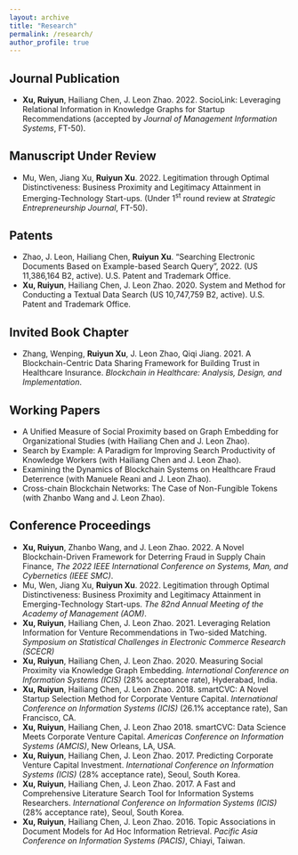 ```yaml
---
layout: archive
title: "Research"
permalink: /research/
author_profile: true
---
```


## Journal Publication
* __Xu, Ruiyun__, Hailiang Chen, J. Leon Zhao. 2022. SocioLink: Leveraging Relational Information in Knowledge Graphs for Startup Recommendations (accepted by *Journal of Management Information Systems*, FT-50).

## Manuscript Under Review
* Mu, Wen, Jiang Xu, __Ruiyun Xu__. 2022. Legitimation through Optimal Distinctiveness: Business Proximity and Legitimacy Attainment in Emerging-Technology Start-ups. (Under 1<sup>st</sup> round review at *Strategic Entrepreneurship Journal*, FT-50).

## Patents
* Zhao, J. Leon, Hailiang Chen, __Ruiyun Xu__.  “Searching Electronic Documents Based on Example-based Search Query”, 2022. (US 11,386,164 B2, active). U.S. Patent and Trademark Office.
* __Xu, Ruiyun__, Hailiang Chen, J. Leon Zhao. 2020. System and Method for Conducting a Textual Data Search (US 10,747,759 B2, active). U.S. Patent and Trademark Office.

## Invited Book Chapter
* Zhang, Wenping, __Ruiyun Xu__, J. Leon Zhao, Qiqi Jiang. 2021. A Blockchain-Centric Data Sharing Framework for Building Trust in Healthcare Insurance. *Blockchain in Healthcare: Analysis, Design, and Implementation*. 

## Working Papers
* A Unified Measure of Social Proximity based on Graph Embedding for Organizational Studies (with Hailiang Chen and J. Leon Zhao).
* Search by Example: A Paradigm for Improving Search Productivity of Knowledge Workers (with Hailiang Chen and J. Leon Zhao).
* Examining the Dynamics of Blockchain Systems on Healthcare Fraud Deterrence (with Manuele Reani and J. Leon Zhao).
* Cross-chain Blockchain Networks: The Case of Non-Fungible Tokens (with Zhanbo Wang and J. Leon Zhao).

## Conference Proceedings
* __Xu, Ruiyun__, Zhanbo Wang, and J. Leon Zhao. 2022. A Novel Blockchain-Driven Framework for Deterring Fraud in Supply Chain Finance, *The 2022 IEEE International Conference on Systems, Man, and Cybernetics (IEEE SMC)*.
* Mu, Wen, Jiang Xu, __Ruiyun Xu__. 2022. Legitimation through Optimal Distinctiveness: Business Proximity and Legitimacy Attainment in Emerging-Technology Start-ups. *The 82nd Annual Meeting of the Academy of Management (AOM)*.
* __Xu, Ruiyun__, Hailiang Chen, J. Leon Zhao. 2021. Leveraging Relation Information for Venture Recommendations in Two-sided Matching. *Symposium on Statistical Challenges in Electronic Commerce Research (SCECR)*
* __Xu, Ruiyun__, Hailiang Chen, J. Leon Zhao. 2020. Measuring Social Proximity via Knowledge Graph Embedding. *International Conference on Information Systems (ICIS)* (28% acceptance rate), Hyderabad, India.
* __Xu, Ruiyun__, Hailiang Chen, J. Leon Zhao. 2018. smartCVC: A Novel Startup Selection Method for Corporate Venture Capital. *International Conference on Information Systems (ICIS)* (26.1% acceptance rate), San Francisco, CA.
* __Xu, Ruiyun__, Hailiang Chen, J. Leon Zhao 2018. smartCVC: Data Science Meets Corporate Venture Capital. *Americas Conference on Information Systems (AMCIS)*, New Orleans, LA, USA.
* __Xu, Ruiyun__, Hailiang Chen, J. Leon Zhao. 2017. Predicting Corporate Venture Capital Investment. *International Conference on Information Systems (ICIS)* (28% acceptance rate), Seoul, South Korea. 
* __Xu, Ruiyun__, Hailiang Chen, J. Leon Zhao. 2017. A Fast and Comprehensive Literature Search Tool for Information Systems Researchers. *International Conference on Information Systems (ICIS)* (28% acceptance rate), Seoul, South Korea.
* __Xu, Ruiyun__, Hailiang Chen, J. Leon Zhao. 2016. Topic Associations in Document Models for Ad Hoc Information Retrieval. *Pacific Asia Conference on Information Systems (PACIS)*, Chiayi, Taiwan.



